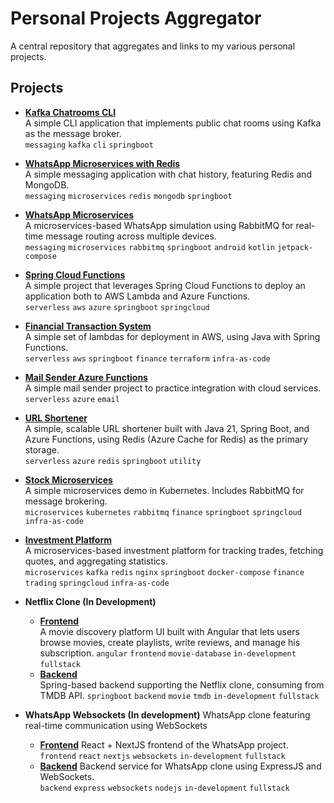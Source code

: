 # Personal Projects Aggregator

A central repository that aggregates and links to my various personal projects.

## Projects

- **[Kafka Chatrooms CLI](https://github.com/Tyrael122/kafka-chatrooms-cli)**  
  A simple CLI application that implements public chat rooms using Kafka as the message broker.  
  `messaging` `kafka` `cli` `springboot`

- **[WhatsApp Microservices with Redis](https://github.com/Tyrael122/whatsapp-microservices-redis)**  
  A simple messaging application with chat history, featuring Redis and MongoDB.  
  `messaging` `microservices` `redis` `mongodb` `springboot`

- **[WhatsApp Microservices](https://github.com/Tyrael122/whatsapp-microservices)**  
  A microservices-based WhatsApp simulation using RabbitMQ for real-time message routing across multiple devices.  
  `messaging` `microservices` `rabbitmq` `springboot` `android` `kotlin` `jetpack-compose`

- **[Spring Cloud Functions](https://github.com/Tyrael122/spring-cloud-functions)**  
  A simple project that leverages Spring Cloud Functions to deploy an application both to AWS Lambda and Azure Functions.  
  `serverless` `aws` `azure` `springboot` `springcloud`

- **[Financial Transaction System](https://github.com/Tyrael122/financial-transaction-system)**  
  A simple set of lambdas for deployment in AWS, using Java with Spring Functions.  
  `serverless` `aws` `springboot` `finance` `terraform` `infra-as-code`

- **[Mail Sender Azure Functions](https://github.com/Tyrael122/mailsender-az-functions)**  
  A simple mail sender project to practice integration with cloud services.  
  `serverless` `azure` `email`

- **[URL Shortener](https://github.com/Tyrael122/url-shortener)**  
  A simple, scalable URL shortener built with Java 21, Spring Boot, and Azure Functions, using Redis (Azure Cache for Redis) as the primary storage.  
  `serverless` `azure` `redis` `springboot` `utility`

- **[Stock Microservices](https://github.com/Tyrael122/stock-microservices)**  
  A simple microservices demo in Kubernetes. Includes RabbitMQ for message brokering.  
  `microservices` `kubernetes` `rabbitmq` `finance` `springboot` `springcloud` `infra-as-code`

- **[Investment Platform](https://github.com/Tyrael122/investment-plataform)**  
  A microservices-based investment platform for tracking trades, fetching quotes, and aggregating statistics.  
  `microservices` `kafka` `redis` `nginx` `springboot` `docker-compose` `finance` `trading` `springcloud` `infra-as-code`

- **Netflix Clone (In Development)**
  - **[Frontend](https://github.com/Tyrael122/netflix-frontend)**  
    A movie discovery platform UI built with Angular that lets users browse movies, create playlists, write reviews, and manage his subscription.
    `angular` `frontend` `movie-database` `in-development` `fullstack`
  - **[Backend](https://github.com/Tyrael122/netflix-backend)**  
	Spring-based backend supporting the Netflix clone, consuming from TMDB API.
	`springboot` `backend` `movie` `tmdb` `in-development` `fullstack`

- **WhatsApp Websockets (In development)**
  WhatsApp clone featuring real-time communication using WebSockets
  - **[Frontend](https://github.com/Tyrael122/whatsapp-websockets-2)** 
    React + NextJS frontend of the WhatsApp project.  
    `frontend` `react` `nextjs` `websockets` `in-development` `fullstack`
  - **[Backend](https://github.com/Tyrael122/whatsapp-backend)**
    Backend service for WhatsApp clone using ExpressJS and WebSockets.  
    `backend` `express` `websockets` `nodejs` `in-development` `fullstack`
